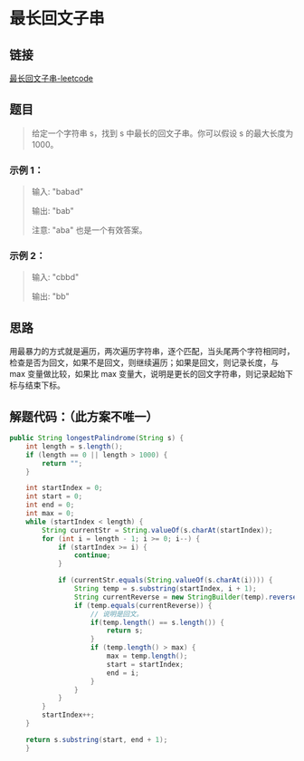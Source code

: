 # 最长回文子串

## 链接
[最长回文子串-leetcode](https://leetcode-cn.com/problems/longest-palindromic-substring/)

## 题目
> 给定一个字符串 s，找到 s 中最长的回文子串。你可以假设 s 的最大长度为 1000。
>
### 示例 1：
>
> 输入: "babad"
> 
> 输出: "bab"
>
> 注意: "aba" 也是一个有效答案。

### 示例 2：
> 
> 输入: "cbbd"
>
> 输出: "bb"

## 思路
用最暴力的方式就是遍历，两次遍历字符串，逐个匹配，当头尾两个字符相同时，检查是否为回文，如果不是回文，则继续遍历；如果是回文，则记录长度，与 max 变量做比较，如果比 max 变量大，说明是更长的回文字符串，则记录起始下标与结束下标。

## 解题代码：（此方案不唯一）
```java
public String longestPalindrome(String s) {
    int length = s.length();
    if (length == 0 || length > 1000) {
        return "";
    }

    int startIndex = 0;
    int start = 0;
    int end = 0;
    int max = 0;
    while (startIndex < length) {
        String currentStr = String.valueOf(s.charAt(startIndex));
        for (int i = length - 1; i >= 0; i--) {
            if (startIndex >= i) {
                continue;
            }

            if (currentStr.equals(String.valueOf(s.charAt(i)))) {
                String temp = s.substring(startIndex, i + 1);
                String currentReverse = new StringBuilder(temp).reverse().toString();
                if (temp.equals(currentReverse)) {
                    // 说明是回文。
                    if(temp.length() == s.length()) {
                        return s;
                    }
                    if (temp.length() > max) {
                        max = temp.length();
                        start = startIndex;
                        end = i;
                    }
                }
            }
        }
        startIndex++;
    }

    return s.substring(start, end + 1);
    }
```